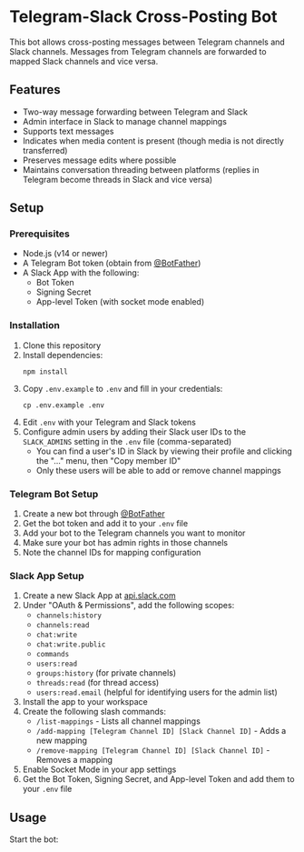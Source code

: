 # Telegram-Slack Cross-Posting Bot

This bot allows cross-posting messages between Telegram channels and Slack channels. Messages from Telegram channels are forwarded to mapped Slack channels and vice versa.

## Features

- Two-way message forwarding between Telegram and Slack
- Admin interface in Slack to manage channel mappings
- Supports text messages
- Indicates when media content is present (though media is not directly transferred)
- Preserves message edits where possible
- Maintains conversation threading between platforms (replies in Telegram become threads in Slack and vice versa)

## Setup

### Prerequisites

- Node.js (v14 or newer)
- A Telegram Bot token (obtain from [@BotFather](https://t.me/botfather))
- A Slack App with the following:
  - Bot Token
  - Signing Secret
  - App-level Token (with socket mode enabled)

### Installation

1. Clone this repository
2. Install dependencies:
   ```
   npm install
   ```
3. Copy `.env.example` to `.env` and fill in your credentials:
   ```
   cp .env.example .env
   ```
4. Edit `.env` with your Telegram and Slack tokens
5. Configure admin users by adding their Slack user IDs to the `SLACK_ADMINS` setting in the `.env` file (comma-separated)
   - You can find a user's ID in Slack by viewing their profile and clicking the "..." menu, then "Copy member ID"
   - Only these users will be able to add or remove channel mappings

### Telegram Bot Setup

1. Create a new bot through [@BotFather](https://t.me/botfather)
2. Get the bot token and add it to your `.env` file
3. Add your bot to the Telegram channels you want to monitor
4. Make sure your bot has admin rights in those channels
5. Note the channel IDs for mapping configuration

### Slack App Setup

1. Create a new Slack App at [api.slack.com](https://api.slack.com/apps)
2. Under "OAuth & Permissions", add the following scopes:
   - `channels:history`
   - `channels:read` 
   - `chat:write`
   - `chat:write.public`
   - `commands`
   - `users:read`
   - `groups:history` (for private channels)
   - `threads:read` (for thread access)
   - `users:read.email` (helpful for identifying users for the admin list)
3. Install the app to your workspace
4. Create the following slash commands:
   - `/list-mappings` - Lists all channel mappings
   - `/add-mapping [Telegram Channel ID] [Slack Channel ID]` - Adds a new mapping
   - `/remove-mapping [Telegram Channel ID] [Slack Channel ID]` - Removes a mapping
5. Enable Socket Mode in your app settings
6. Get the Bot Token, Signing Secret, and App-level Token and add them to your `.env` file

## Usage

Start the bot:
